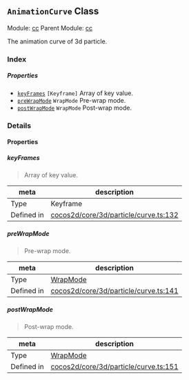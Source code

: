 ## `AnimationCurve` Class



Module: [cc](../modules/cc.md)
Parent Module: [cc](../modules/cc.md)


The animation curve of 3d particle.



### Index

##### Properties

  - [`keyFrames`](#keyframes) `[Keyframe]` Array of key value.
  - [`preWrapMode`](#prewrapmode) `WrapMode` Pre-wrap mode.
  - [`postWrapMode`](#postwrapmode) `WrapMode` Post-wrap mode.





### Details


#### Properties


##### keyFrames

> Array of key value.

| meta | description |
|------|-------------|
| Type | Keyframe |
| Defined in | [cocos2d/core/3d/particle/curve.ts:132](https://github.com/cocos-creator/engine/blob/76f37f407b386c997979b56dd0d3e99ac2c02cc4/cocos2d/core/3d/particle/curve.ts#L132) |



##### preWrapMode

> Pre-wrap mode.

| meta | description |
|------|-------------|
| Type | <a href="../enums/WrapMode.html" class="crosslink">WrapMode</a> |
| Defined in | [cocos2d/core/3d/particle/curve.ts:141](https://github.com/cocos-creator/engine/blob/76f37f407b386c997979b56dd0d3e99ac2c02cc4/cocos2d/core/3d/particle/curve.ts#L141) |



##### postWrapMode

> Post-wrap mode.

| meta | description |
|------|-------------|
| Type | <a href="../enums/WrapMode.html" class="crosslink">WrapMode</a> |
| Defined in | [cocos2d/core/3d/particle/curve.ts:151](https://github.com/cocos-creator/engine/blob/76f37f407b386c997979b56dd0d3e99ac2c02cc4/cocos2d/core/3d/particle/curve.ts#L151) |






